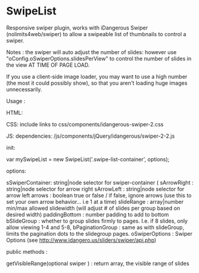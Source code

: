 SwipeList
=========

Responsive swiper plugin, works with iDangerous Swiper (nolimits4web/swiper) to allow a swipeable list of thumbnails to control a swiper.

Notes : the swiper will auto adjust the number of slides: however use "oConfig.oSwiperOptions.slidesPerView" to control the number of slides in the view AT TIME OF PAGE LOAD.  

If you use a client-side image loader, you may want to use a high number (the most it could possibly show), so that you aren't loading huge images unnecessarily.

Usage :

HTML:
<div class="swipe-list-container">
    <div class="icon-arrow-left">
    <div class="swiper-container">
        <div class="swiper-wrapper"?
           <div class="swiper-slide">
           </div>
        </div>
    </div>
    <div class="icon-arrow-right">
</div>

CSS:
include links to css/components/idangerous-swiper-2.css

JS:
dependencies:
/js/components/jQuery/idangerous/swiper-2-2.js

init:

var mySwipeList = new SwipeList('.swipe-list-container', options);

options:

sSwiperContainer: string|node selector for swiper-container (
sArrowRight : string|node selector for arrow right
sArrowLeft : string|node selector for arrow left
arrows : boolean true or false / if false, ignore arrows (use this to set your own arrow behavior... i.e 1 at a time)
slideRange : array|number min/max allowed slidewidth (will adjust # of slides per group based on desired width)
paddingBottom : number padding to add to bottom
bSlideGroup : whether to group slides firmly to pages.  I.e. if 8 slides, only allow viewing 1-4 and 5-8,
bPaginationGroup : same as with slideGroup, limits the pagination dots to the slidegroup pages.
oSwiperOptions : Swiper Options (see http://www.idangero.us/sliders/swiper/api.php)

public methods :

getVisibleRange(optional swiper ) : return array, the visible range of slides
